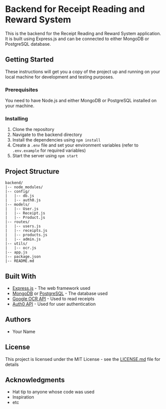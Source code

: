 # Backend for Receipt Reading and Reward System

This is the backend for the Receipt Reading and Reward System application. It is built using Express.js and can be connected to either MongoDB or PostgreSQL database.

## Getting Started

These instructions will get you a copy of the project up and running on your local machine for development and testing purposes.

### Prerequisites

You need to have Node.js and either MongoDB or PostgreSQL installed on your machine.

### Installing

1. Clone the repository
2. Navigate to the backend directory
3. Install the dependencies using `npm install`
4. Create a `.env` file and set your environment variables (refer to `.env.example` for required variables)
5. Start the server using `npm start`

## Project Structure

```
backend/
|-- node_modules/
|-- config/
|   |-- db.js
|   |-- auth0.js
|-- models/
|   |-- User.js
|   |-- Receipt.js
|   |-- Product.js
|-- routes/
|   |-- users.js
|   |-- receipts.js
|   |-- products.js
|   |-- admin.js
|-- utils/
|   |-- ocr.js
|-- app.js
|-- package.json
|-- README.md
```

## Built With

- [Express.js](https://expressjs.com/) - The web framework used
- [MongoDB](https://www.mongodb.com/) or [PostgreSQL](https://www.postgresql.org/) - The database used
- [Google OCR API](https://cloud.google.com/vision/docs/ocr) - Used to read receipts
- [Auth0 API](https://auth0.com/) - Used for user authentication

## Authors

- Your Name

## License

This project is licensed under the MIT License - see the [LICENSE.md](LICENSE.md) file for details

## Acknowledgments

- Hat tip to anyone whose code was used
- Inspiration
- etc